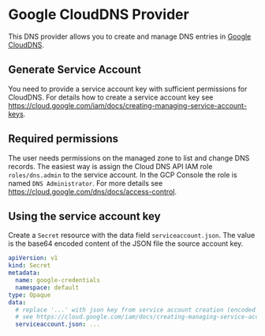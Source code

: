 # Google CloudDNS Provider

This DNS provider allows you to create and manage DNS entries in [Google CloudDNS](https://cloud.google.com/dns). 

## Generate Service Account

You need to provide a service account key with sufficient permissions for CloudDNS.
For details how to create a service account key see https://cloud.google.com/iam/docs/creating-managing-service-account-keys. 

## Required permissions

The user needs permissions on the managed zone to list and change DNS records.
The easiest way is assign the Cloud DNS API IAM role `roles/dns.admin` to the
service account. In the GCP Console the role is named `DNS Administrator`.
For more details see https://cloud.google.com/dns/docs/access-control.

## Using the service account key

Create a `Secret` resource with the data field `serviceaccount.json`.
The value is the base64 encoded content of the JSON file the source account key.

```yaml
apiVersion: v1
kind: Secret
metadata:
  name: google-credentials
  namespace: default
type: Opaque
data:
  # replace '...' with json key from service account creation (encoded as base64)
  # see https://cloud.google.com/iam/docs/creating-managing-service-accounts
  serviceaccount.json: ...
``` 